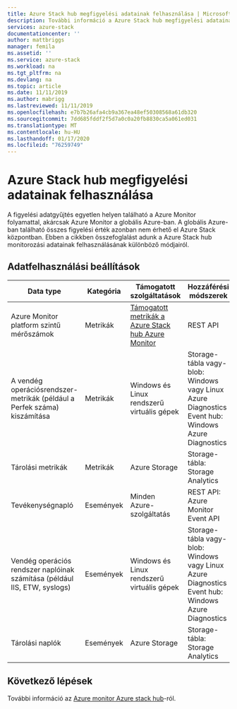 ```yaml
---
title: Azure Stack hub megfigyelési adatainak felhasználása | Microsoft Docs
description: További információ a Azure Stack hub megfigyelési adatainak felhasználására vonatkozó lehetőségekről.
services: azure-stack
documentationcenter: ''
author: mattbriggs
manager: femila
ms.assetid: ''
ms.service: azure-stack
ms.workload: na
ms.tgt_pltfrm: na
ms.devlang: na
ms.topic: article
ms.date: 11/11/2019
ms.author: mabrigg
ms.lastreviewed: 11/11/2019
ms.openlocfilehash: e7b7b26afa4cb9a367ea48ef50308568a61db320
ms.sourcegitcommit: 7dd685fddf2f5d7a0c0a20fb8830ca5a061ed031
ms.translationtype: MT
ms.contentlocale: hu-HU
ms.lasthandoff: 01/17/2020
ms.locfileid: "76259749"
---
```

# <a name="consume-monitoring-data-from-azure-stack-hub"></a>Azure Stack hub megfigyelési adatainak felhasználása

A figyelési adatgyűjtés egyetlen helyen található a Azure Monitor folyamattal, akárcsak Azure Monitor a globális Azure-ban. A globális Azure-ban található összes figyelési érték azonban nem érhető el Azure Stack központban. Ebben a cikkben összefoglalást adunk a Azure Stack hub monitorozási adatainak felhasználásának különböző módjairól.
 
## <a name="options-for-data-consumption"></a>Adatfelhasználási beállítások

| Data type | Kategória | Támogatott szolgáltatások | Hozzáférési módszerek |
|-------------------------------------------------------------|----------|------------------------------------------------------------------------|----------------------------------------------------------------------------------------------------|
| Azure Monitor platform szintű mérőszámok | Metrikák | [Támogatott metrikák a Azure Stack hub Azure Monitor](azure-stack-metrics-supported.md) | REST API |
| A vendég operációsrendszer-metrikák (például a Perfek száma) kiszámítása | Metrikák | Windows és Linux rendszerű virtuális gépek | Storage-tábla vagy-blob:<br>Windows vagy Linux Azure Diagnostics <br>Event hub:<br>Windows Azure Diagnostics |
| Tárolási metrikák | Metrikák | Azure Storage | Storage-tábla:<br>Storage Analytics |
| Tevékenységnapló | Események | Minden Azure-szolgáltatás | REST API:<br>Azure Monitor Event API |
| Vendég operációs rendszer naplóinak számítása (például IIS, ETW, syslogs) | Események | Windows és Linux rendszerű virtuális gépek | Storage-tábla vagy-blob:<br>Windows vagy Linux Azure Diagnostics <br>Event hub:<br>Windows Azure Diagnostics |
| Tárolási naplók | Események | Azure Storage | Storage-tábla:<br>Storage Analytics |

## <a name="next-steps"></a>Következő lépések

További információ az [Azure monitor Azure stack hub](azure-stack-metrics-azure-data.md)-ról.
